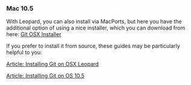 ### Mac 10.5 ###

With Leopard, you can also install via MacPorts, but here you have the
additional option of using a nice installer, which you can download from here:
[Git OSX
Installer](http://code.google.com/p/git-osx-installer/downloads/list?can=3)

If you prefer to install it from source, these guides may be particularly helpful to you:

[Article: Installing Git on OSX Leopard](http://solutions.treypiepmeier.com/2008/02/25/installing-git-on-os-x-leopard/)

[Article: Installing Git on OS 10.5](http://dysinger.net/2007/12/30/installing-git-on-mac-os-x-105-leopard/)
